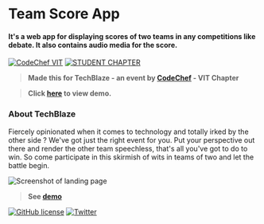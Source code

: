 # Team Score App

#### It's a web app for displaying scores of two teams in any competitions like debate. It also contains audio media for the score.

[![CodeChef VIT](https://img.shields.io/badge/CodeChef-VIT-teal.svg)](https://www.facebook.com/codechefvituniversity/) [![STUDENT CHAPTER](https://img.shields.io/badge/Student-Chapter-red.svg)](https://vinitshahdeo.github.io/CodeChefVIT/)

> **Made this for TechBlaze - an event by [CodeChef](https://www.facebook.com/codechefvituniversity/) - VIT Chapter**

> **Click [here](https://vinitshahdeo.github.io/TeamScoreApp/) to view demo.**

### About TechBlaze

Fiercely opinionated when it comes to technology and totally irked by the other side ?
We've got just the right event for you. Put your perspective out there and render the other team speechless, that's all you've got to do to win. So come participate in this skirmish of wits in teams of two and let the battle begin.


![Screenshot of landing page](https://github.com/vinitshahdeo/TeamScoreApp/blob/master/Screenshot.png) 

> **See [demo](https://vinitshahdeo.github.io/TeamScoreApp/)**


[![GitHub license](https://img.shields.io/github/license/vinitshahdeo/TeamScoreApp.svg?style=social)](https://github.com/vinitshahdeo/TeamScoreApp/blob/master/LICENSE.txt) 
[![Twitter](https://img.shields.io/twitter/url/https/github.com/vinitshahdeo/TeamScoreApp.svg?style=social)](https://twitter.com/intent/tweet?text=Wow:&url=https%3A%2F%2Fgithub.com%2Fvinitshahdeo%2FTeamScoreApp)
